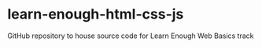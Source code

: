 # learn-enough-html-css-js
GitHub repository to house source code for Learn Enough Web Basics track
